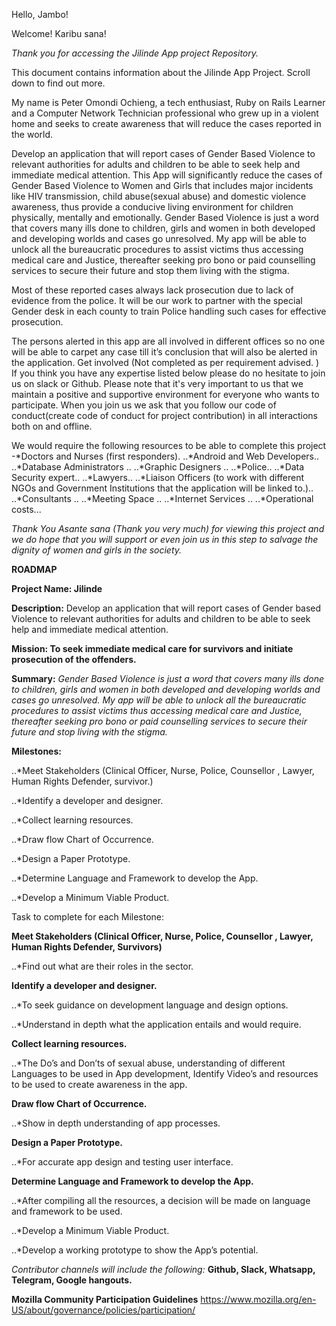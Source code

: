 Hello, Jambo!

Welcome! Karibu sana!

*Thank you for accessing the Jilinde App project Repository.*

This document contains information about the Jilinde App Project. Scroll down to find out more.

My name is Peter Omondi Ochieng, a tech enthusiast, Ruby on Rails Learner and a Computer Network Technician professional who grew up in a violent home and seeks to create awareness that will reduce the cases reported in the world.

Develop an application that will report cases of Gender Based Violence to relevant authorities for adults and children to be able to seek help and immediate medical attention. This App will significantly reduce the cases of Gender Based Violence to Women and Girls that includes major incidents like HIV transmission, child abuse(sexual abuse) and  domestic violence awareness, thus provide a conducive living environment for children physically, mentally and emotionally.
Gender Based Violence is just a word that covers many ills done to children, girls and women in both developed and developing worlds and cases go unresolved. My app will be able to unlock all the bureaucratic procedures to assist victims thus accessing medical care and Justice, thereafter seeking pro bono or paid counselling services to secure their future and stop them living with the stigma.

Most of these reported cases always lack prosecution due to lack of evidence from the police. It will be our work to partner with the special Gender desk in each county to train Police handling such cases for effective prosecution.

The persons alerted in this app are all involved in different offices so no one will be able to carpet any case till it’s conclusion that will also be alerted in the application.
Get involved (Not completed as per requirement advised. )
If you think you have any expertise listed below please do no hesitate to join us on slack or Github. 
Please note that it's very important to us that we maintain a positive and supportive environment for everyone who wants to participate. When you join us we ask that you follow our code of conduct(create code of conduct for project contribution) in all interactions both on and offline.

We would require the following resources to be able to complete this project
  -*Doctors and Nurses (first responders).
  ..*Android and Web Developers..
  ..*Database Administrators .. 
  ..*Graphic Designers .. 
  ..*Police.. 
  ..*Data Security expert..
  ..*Lawyers..
  ..*Liaison Officers (to work with different NGOs and Government Institutions that the application will be linked to.)..
  ..*Consultants ..
  ..*Meeting Space ..
  ..*Internet Services ..
  ..*Operational costs...
  
*Thank You*
*Asante sana (Thank you very much) for  viewing this project and we do hope that you will support or even join us in this step to salvage the dignity of women and girls in the society.*


**ROADMAP**

**Project Name: Jilinde**

**Description:** Develop an application that will report cases of Gender based Violence to relevant authorities for adults and children to be able to seek help and immediate medical attention.

**Mission: To seek immediate medical care for survivors and initiate prosecution of the offenders.**


**Summary:** *Gender Based Violence is just a word that covers many ills done to children, girls and women in both developed and developing worlds and cases go unresolved. My app will be able to unlock all the bureaucratic procedures to assist victims thus accessing medical care and Justice, thereafter seeking pro bono or paid counselling services to secure their future and stop living with the stigma.*

**Milestones:**

  ..*Meet Stakeholders (Clinical Officer, Nurse, Police, Counsellor , Lawyer, Human Rights Defender, survivor.)

  ..*Identify a developer and designer.

  ..*Collect learning resources.

  ..*Draw flow Chart of Occurrence.

  ..*Design a Paper Prototype.

  ..*Determine Language and Framework to develop the App.

  ..*Develop a Minimum Viable Product.

Task to complete for each Milestone:

**Meet Stakeholders (Clinical Officer, Nurse, Police, Counsellor , Lawyer, Human Rights Defender, Survivors)**

  ..*Find out what are their roles in the sector.

**Identify a developer and designer.**

  ..*To seek guidance on development language and design options.
  
  ..*Understand in depth what the application entails and would require.

**Collect learning resources.**

  ..*The Do’s and Don’ts of sexual abuse, understanding of different Languages to be used in App development, Identify Video’s and resources to be used to create awareness in the app.

**Draw flow Chart of Occurrence.**

  ..*Show in depth understanding of app processes.

**Design a Paper Prototype.**

  ..*For accurate app design and testing user interface.

**Determine Language and Framework to develop the App.**

  ..*After compiling all the resources, a decision will be made on language and framework to be used.
  
  ..*Develop a Minimum Viable Product.
  
 ..*Develop a working prototype to show the App’s potential.


*Contributor channels will include the following:* **Github, Slack, Whatsapp, Telegram, Google hangouts.**


**Mozilla Community Participation Guidelines**
https://www.mozilla.org/en-US/about/governance/policies/participation/
